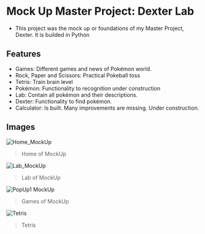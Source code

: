 # Mock Up Master Project: Dexter Lab

* This project was the mock up or foundations of my Master Project, Dexter. It is builded in Python

## Features

* Games: Different games and news of Pokémon world.
* Rock, Paper and Scissors: Practical Pokeball toss
* Tetris: Train brain level
* Pokémon: Functionality to recognition under construction
* Lab: Contain all pokémon and their descriptions.
* Dexter: Functionality to find pokémon.
* Calculator: Is built. Many improvements are missing. Under construction.


## Images


![Home_MockUp](https://firebasestorage.googleapis.com/v0/b/dexterprojectid.appspot.com/o/clientes%2Fmockup_home.png?alt=media&token=0f7a49f8-3c61-43ab-95d2-04d3452f8af4)
>Home of MockUp


![Lab_MockUp](https://firebasestorage.googleapis.com/v0/b/dexterprojectid.appspot.com/o/clientes%2Fmockup_lab.png?alt=media&token=f7f03f01-42ea-4ecd-b7ab-57d4ac590d7f)
>Lab of MockUp


![PopUp1 MockUp](https://firebasestorage.googleapis.com/v0/b/dexterprojectid.appspot.com/o/clientes%2FMockup_games.png?alt=media&token=5da7300e-c986-4b7b-84f1-3a597c5b571f)
>Games of MockUp


![Tetris](https://firebasestorage.googleapis.com/v0/b/dexterprojectid.appspot.com/o/clientes%2Ftetris.png?alt=media&token=233fe09c-9654-40bf-aa7b-3e460bc38bda)
>Tetris
